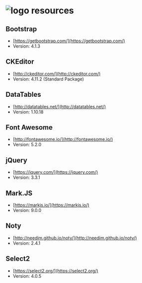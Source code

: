 ![logo](https://raw.githubusercontent.com/yafp/monoto/master/www/images/logo/monotoLogoBlack.png) resources
==========

## Bootstrap
* [https://getbootstrap.com/](https://getbootstrap.com/)
* Version: 4.1.3

## CKEditor
* [http://ckeditor.com/](http://ckeditor.com/)
* Version: 4.11.2 (Standard Package)

## DataTables
* [http://datatables.net/](http://datatables.net/)
* Version: 1.10.18

## Font Awesome
* [http://fontawesome.io/](http://fontawesome.io/)
* Version: 5.2.0

## jQuery
* [https://jquery.com/](https://jquery.com/)
* Version: 3.3.1

## Mark.JS
* [https://markjs.io/](https://markjs.io/)
* Version: 9.0.0

## Noty
* [http://needim.github.io/noty/](http://needim.github.io/noty/)
* Version: 2.4.1

## Select2
* [https://select2.org/](https://select2.org/)
* Version: 4.0.5

